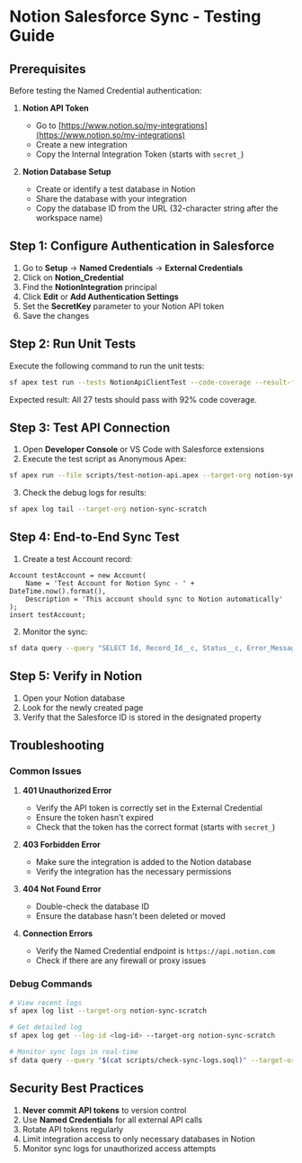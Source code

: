 # Notion Salesforce Sync - Testing Guide

## Prerequisites

Before testing the Named Credential authentication:

1. **Notion API Token**
   - Go to [https://www.notion.so/my-integrations](https://www.notion.so/my-integrations)
   - Create a new integration
   - Copy the Internal Integration Token (starts with `secret_`)

2. **Notion Database Setup**
   - Create or identify a test database in Notion
   - Share the database with your integration
   - Copy the database ID from the URL (32-character string after the workspace name)

## Step 1: Configure Authentication in Salesforce

1. Go to **Setup** → **Named Credentials** → **External Credentials**
2. Click on **Notion_Credential**
3. Find the **NotionIntegration** principal
4. Click **Edit** or **Add Authentication Settings**
5. Set the **SecretKey** parameter to your Notion API token
6. Save the changes

## Step 2: Run Unit Tests

Execute the following command to run the unit tests:

```bash
sf apex test run --tests NotionApiClientTest --code-coverage --result-format human --target-org notion-sync-scratch --wait 10
```

Expected result: All 27 tests should pass with 92% code coverage.

## Step 3: Test API Connection

1. Open **Developer Console** or VS Code with Salesforce extensions
2. Execute the test script as Anonymous Apex:

```bash
sf apex run --file scripts/test-notion-api.apex --target-org notion-sync-scratch
```

3. Check the debug logs for results:
```bash
sf apex log tail --target-org notion-sync-scratch
```

## Step 4: End-to-End Sync Test

1. Create a test Account record:
```apex
Account testAccount = new Account(
    Name = 'Test Account for Notion Sync - ' + DateTime.now().format(),
    Description = 'This account should sync to Notion automatically'
);
insert testAccount;
```

2. Monitor the sync:
```bash
sf data query --query "SELECT Id, Record_Id__c, Status__c, Error_Message__c FROM Notion_Sync_Log__c WHERE Record_Id__c = '<account-id>' ORDER BY CreatedDate DESC" --target-org notion-sync-scratch
```

## Step 5: Verify in Notion

1. Open your Notion database
2. Look for the newly created page
3. Verify that the Salesforce ID is stored in the designated property

## Troubleshooting

### Common Issues

1. **401 Unauthorized Error**
   - Verify the API token is correctly set in the External Credential
   - Ensure the token hasn't expired
   - Check that the token has the correct format (starts with `secret_`)

2. **403 Forbidden Error**
   - Make sure the integration is added to the Notion database
   - Verify the integration has the necessary permissions

3. **404 Not Found Error**
   - Double-check the database ID
   - Ensure the database hasn't been deleted or moved

4. **Connection Errors**
   - Verify the Named Credential endpoint is `https://api.notion.com`
   - Check if there are any firewall or proxy issues

### Debug Commands

```bash
# View recent logs
sf apex log list --target-org notion-sync-scratch

# Get detailed log
sf apex log get --log-id <log-id> --target-org notion-sync-scratch

# Monitor sync logs in real-time
sf data query --query "$(cat scripts/check-sync-logs.soql)" --target-org notion-sync-scratch
```

## Security Best Practices

1. **Never commit API tokens** to version control
2. Use **Named Credentials** for all external API calls
3. Rotate API tokens regularly
4. Limit integration access to only necessary databases in Notion
5. Monitor sync logs for unauthorized access attempts